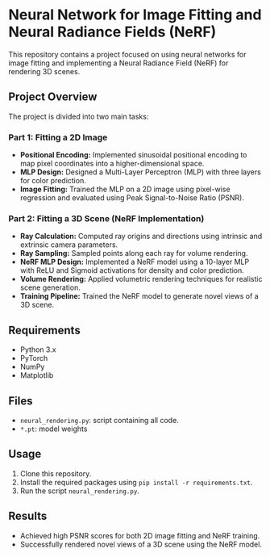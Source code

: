 # Neural Network for Image Fitting and Neural Radiance Fields (NeRF)

This repository contains a project focused on using neural networks for image fitting and implementing a Neural Radiance Field (NeRF) for rendering 3D scenes.

## Project Overview
The project is divided into two main tasks:

### Part 1: Fitting a 2D Image
- **Positional Encoding:** Implemented sinusoidal positional encoding to map pixel coordinates into a higher-dimensional space.
- **MLP Design:** Designed a Multi-Layer Perceptron (MLP) with three layers for color prediction.
- **Image Fitting:** Trained the MLP on a 2D image using pixel-wise regression and evaluated using Peak Signal-to-Noise Ratio (PSNR).

### Part 2: Fitting a 3D Scene (NeRF Implementation)
- **Ray Calculation:** Computed ray origins and directions using intrinsic and extrinsic camera parameters.
- **Ray Sampling:** Sampled points along each ray for volume rendering.
- **NeRF MLP Design:** Implemented a NeRF model using a 10-layer MLP with ReLU and Sigmoid activations for density and color prediction.
- **Volume Rendering:** Applied volumetric rendering techniques for realistic scene generation.
- **Training Pipeline:** Trained the NeRF model to generate novel views of a 3D scene.

## Requirements
- Python 3.x
- PyTorch
- NumPy
- Matplotlib

## Files
- `neural_rendering.py`: script containing all code.
- `*.pt`: model weights

## Usage
1. Clone this repository.
2. Install the required packages using `pip install -r requirements.txt`.
3. Run the script `neural_rendering.py`.

## Results
- Achieved high PSNR scores for both 2D image fitting and NeRF training.
- Successfully rendered novel views of a 3D scene using the NeRF model.
